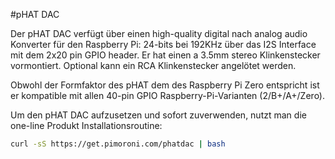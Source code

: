 <!--
---
name: pHAT DAC
class: board
type: audio
formfactor: pHAT
manufacturer: Pimoroni
description: Ein I2S digital zu analog audio Konverter
buy: https://shop.pimoroni.com/products/phat-dac
image: 'phat-dac.png'
pincount: 40
eeprom: nein
power:
  '2':
ground:
  '25':
  '39':
pin:
  '12':
    name: I2S
  '35':
    name: I2S
  '40':
    name: I2S
install:
  'devices':
  - 'i2s'
-->
#pHAT DAC

Der pHAT DAC verfügt über einen high-quality digital nach analog audio Konverter für den Raspberry Pi: 24-bits bei 192KHz über das I2S Interface mit dem 2x20 pin GPIO header. Er hat einen a 3.5mm stereo Klinkenstecker vormontiert. Optional kann ein RCA Klinkenstecker angelötet werden.

Obwohl der Formfaktor des pHAT dem des Raspberry Pi Zero entspricht ist er kompatible mit allen 40-pin GPIO Raspberry-Pi-Varianten (2/B+/A+/Zero).

Um den pHAT DAC aufzusetzen und sofort zuverwenden, nutzt man die one-line Produkt Installationsroutine:

```bash
curl -sS https://get.pimoroni.com/phatdac | bash
```
